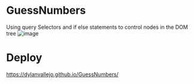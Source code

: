 # GuessNumbers
Using query Selectors  and if else statements to control nodes in the DOM tree 
![image](https://user-images.githubusercontent.com/99937413/221753649-773a4f06-cb4b-4db1-a716-b455375441cf.png)

# Deploy 
https://dylanvallejo.github.io/GuessNumbers/
